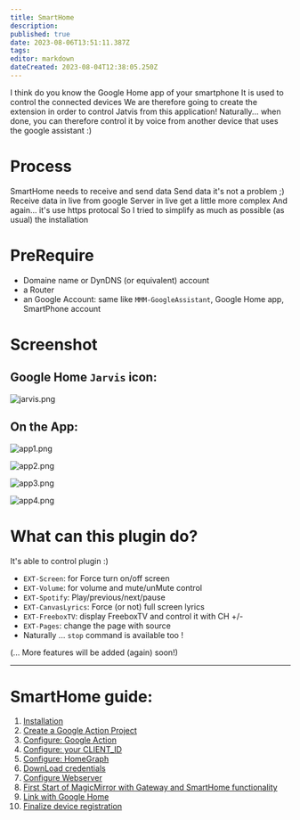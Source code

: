 ```yaml
---
title: SmartHome
description: 
published: true
date: 2023-08-06T13:51:11.387Z
tags: 
editor: markdown
dateCreated: 2023-08-04T12:38:05.250Z
---
```


I think do you know the Google Home app of your smartphone
It is used to control the connected devices
We are therefore going to create the extension in order to control Jatvis from this application!
Naturally... when done, you can therefore control it by voice from another device that uses the google assistant :)

# Process
SmartHome needs to receive and send data
Send data it's not a problem ;)
Receive data in live from google Server in live get a little more complex
And again... it's use https protocal
So I tried to simplify as much as possible (as usual) the installation

# PreRequire

* Domaine name  or DynDNS (or equivalent) account
* a Router
* an Google Account: same like `MMM-GoogleAssistant`, Google Home app, SmartPhone account

# Screenshot
## Google Home `Jarvis` icon:
![jarvis.png](/resources/smarthome/jarvis.png)

## On the App:
![app1.png](/resources/smarthome/app1.png)

![app2.png](/resources/smarthome/app2.png)

![app3.png](/resources/smarthome/app3.png)

![app4.png](/resources/smarthome/app4.png)

# What can this plugin do?

It's able to control plugin :)

* `EXT-Screen`: for Force turn on/off screen
* `EXT-Volume`: for volume and mute/unMute control
* `EXT-Spotify`: Play/previous/next/pause
* `EXT-CanvasLyrics`: Force (or not) full screen lyrics
* `EXT-FreeboxTV`: display FreeboxTV and control it with CH +/-
* `EXT-Pages`: change the page with source
* Naturally ... `stop` command is available too !

(... More features will be added (again) soon!)

---

# SmartHome guide:

1. [Installation](/Gateway/SmartHome/Installation)
2. [Create a Google Action Project](/Gateway/SmartHome/ActionNewProject)
3. [Configure: Google Action](/Gateway/SmartHome/SmartHomeActions)
4. [Configure: your CLIENT_ID](/Gateway/SmartHome/CLIENT_ID)
5. [Configure: HomeGraph](/Gateway/SmartHome/HomeGraph)
6. [DownLoad credentials](/Gateway/SmartHome/DownloadCredentials)
7. [Configure Webserver](/Gateway/SmartHome/webserver)
8. [First Start of MagicMirror with Gateway and SmartHome functionality]()
9. [Link with Google Home]()
10. [Finalize device registration]()